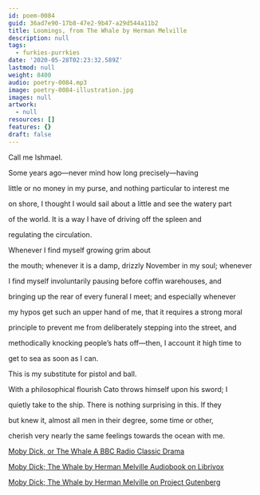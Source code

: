 ```yaml
---
id: poem-0084
guid: 36ad7e90-17b8-47e2-9b47-a29d544a11b2
title: Loomings, from The Whale by Herman Melville
description: null
tags:
  - furkies-purrkies
date: '2020-05-28T02:23:32.589Z'
lastmod: null
weight: 8400
audio: poetry-0084.mp3
image: poetry-0084-illustration.jpg
images: null
artwork:
  - null
resources: []
features: {}
draft: false
---
```


Call me Ishmael.

Some years ago—never mind how long precisely—having

little or no money in my purse, and nothing particular to interest me

on shore, I thought I would sail about a little and see the watery part

of the world. It is a way I have of driving off the spleen and

regulating the circulation.

Whenever I find myself growing grim about

the mouth; whenever it is a damp, drizzly November in my soul; whenever

I find myself involuntarily pausing before coffin warehouses, and

bringing up the rear of every funeral I meet; and especially whenever

my hypos get such an upper hand of me, that it requires a strong moral

principle to prevent me from deliberately stepping into the street, and

methodically knocking people’s hats off—then, I account it high time to

get to sea as soon as I can.

This is my substitute for pistol and ball.

With a philosophical flourish Cato throws himself upon his sword; I

quietly take to the ship. There is nothing surprising in this. If they

but knew it, almost all men in their degree, some time or other,

cherish very nearly the same feelings towards the ocean with me.

[Moby Dick, or The Whale A BBC Radio Classic Drama](https://www.youtube.com/watch?v=782PEqyjvzI)

[Moby Dick; The Whale by Herman Melville Audiobook on Librivox](https://www.gutenberg.org/ebooks/2701)

[Moby Dick; The Whale by Herman Melville on Project Gutenberg](https://www.gutenberg.org/ebooks/2701)
